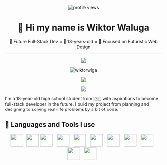 <p align="center">
  <img src="https://komarev.com/ghpvc/?username=wiktorwlga&label=Profile%20views&color=0e75b6&style=flat" alt="profile views" />
</p>
<h1 align="center"> 🌊 Hi my name is Wiktor Waluga </h1>
<p align="center"> 🧠 Future Full-Stack Dev × 🌱 18-years-old × 🚀 Focused on Futuristic Web Design</p>

---
<p align="center">
<img align="center" src="https://github-readme-stats.vercel.app/api?username=wiktorwlga&show_icons=true&theme=github_dark" /> 
</p>
<p align="center">
  <img align="center" src="https://github-trophies.vercel.app/?username=wiktorwlga&column=8&theme=algolia&rank=SECRET,SSS,SS,S,AAA,AA,A,B,C" alt="wiktorwlga" />
</p>
<p align="center">
<img align"center" src="https://github-readme-streak-stats-eight.vercel.app/?user=wiktorwlga&theme=github-dark-blue&card_width=500" />
</p>

<p align="center"> 
  <img align"center" src="https://github-readme-stats.vercel.app/api/top-langs/?username=wiktorwlga&show_icons=true&theme=github_dark" />
</p>
I'm a 18-year-old high school student from 🇵🇱 with aspirations to become full-stack developer in the future. I build my project from planning and designing to solving real-life problems by a bit of code.

<h2>📘 Languages and Tools I use</h2>
<p align="center">
<img width="40px" style="padding-right:10px;" src="https://cdn.jsdelivr.net/gh/devicons/devicon/icons/html5/html5-plain.svg" /><img width="40px" src="https://cdn.jsdelivr.net/gh/devicons/devicon/icons/css3/css3-plain.svg" />
<img width="40px" style="padding-right:10px;" src="https://cdn.jsdelivr.net/gh/devicons/devicon/icons/javascript/javascript-plain.svg"/>
<img width="40px" style="padding-right:10px;" src="https://cdn.jsdelivr.net/gh/devicons/devicon/icons/typescript/typescript-plain.svg"/>
<img width="40px" style="padding-right:10px;" src="https://cdn.jsdelivr.net/gh/devicons/devicon/icons/react/react-original.svg" />
<img width="40px" style="padding-right:10px;" src="https://cdn.jsdelivr.net/gh/devicons/devicon/icons/linux/linux-original.svg" />
<img width="40px" style="padding-right:10px;" src="https://cdn.jsdelivr.net/gh/devicons/devicon/icons/bash/bash-original.svg" />
<img width="40px" style="padding-right:10px;" src="https://cdn.jsdelivr.net/gh/devicons/devicon/icons/nodejs/nodejs-original.svg" />
<img width="40px" style="padding-right:10px;" src="https://cdn.jsdelivr.net/gh/devicons/devicon/icons/python/python-plain.svg" />
<img width="40px" style="padding-right:10px;" src="https://cdn.jsdelivr.net/gh/devicons/devicon/icons/git/git-original.svg" />
<img width="40px" style="padding-right:10px;" src="https://cdn.jsdelivr.net/gh/devicons/devicon/icons/github/github-original.svg" />
</p>
<p align="center" style="font-size:10px;>HTML CSS JavaScript TypeScript React Linux Bash Node.js Python Git GitHub</p>

